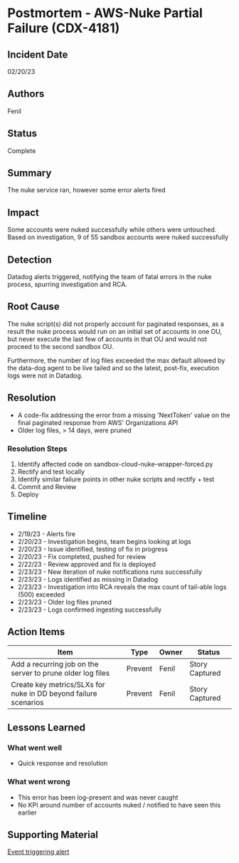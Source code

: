 # Postmortem - AWS-Nuke Partial Failure (CDX-4181)
## Incident Date
02/20/23

## Authors
Fenil

## Status
Complete

## Summary
The nuke service ran, however some error alerts fired

## Impact
Some accounts were nuked successfully while others were untouched. Based on investigation, 9 of 55 sandbox accounts were nuked successfully

## Detection
Datadog alerts triggered, notifying the team of fatal errors in the nuke process, spurring investigation and RCA.

## Root Cause
The nuke script(s) did not properly account for paginated responses, as a result the nuke process would run on an initial set of accounts in one OU, but never execute the last few of accounts in that OU and would not proceed to the second sandbox OU.

Furthermore, the number of log files exceeded the max default allowed by the data-dog agent to be live tailed and so the latest, post-fix, execution logs were not in Datadog.

## Resolution
- A code-fix addressing the error from a missing 'NextToken' value on the final paginated response from AWS' Organizations API
- Older log files, > 14 days, were pruned
  
### Resolution Steps

1. Identify affected code on sandbox-cloud-nuke-wrapper-forced.py
2. Rectify and test locally
3. Identify similar failure points in other nuke scripts and rectify + test
4. Commit and Review
5. Deploy

## Timeline
- 2/19/23 - Alerts fire
- 2/20/23 - Investigation begins, team begins looking at logs
- 2/20/23 - Issue identified, testing of fix in progress
- 2/20/23 - Fix completed, pushed for review
- 2/22/23 - Review approved and fix is deployed
- 2/23/23 - New iteration of nuke notifications runs successfully
- 2/23/23 - Logs identified as missing in Datadog
- 2/23/23 - Investigation into RCA reveals the max count of tail-able logs (500) exceeded
- 2/23/23 - Older log files pruned
- 2/23/23 - Logs confirmed ingesting successfully
  
## Action Items
|Item|Type|Owner|Status|
|--|--|--|--|
|Add a recurring job on the server to prune older log files | Prevent | Fenil | Story Captured |
|Create key metrics/SLXs for nuke in DD beyond failure scenarios | Prevent | Fenil | Story Captured |

## Lessons Learned
### What went well
- Quick response and resolution

### What went wrong
- This error has been log-present and was never caught
- No KPI around number of accounts nuked / notified to have seen this earlier

## Supporting Material
[Event triggering alert](https://app.datadoghq.com/event/explorer?cols=&event=AQAAAYZltZNg_RlSugAAAABBWVpsdFpOZ0FBQ0FYbE15X05PWFhEcEc&messageDisplay=expanded-lg&options=&sort=DESC&from_ts=1677168839947&to_ts=1677169739947&live=true)
